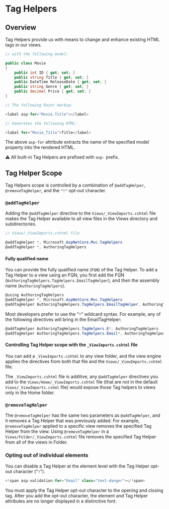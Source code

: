 # Tag Helpers

## Overview

Tag Helpers provide us with means to change and enhance existing HTML tags in our views.

```cs
// with the following model:

public class Movie
{
    public int ID { get; set; }
    public string Title { get; set; }
    public DateTime ReleaseDate { get; set; }
    public string Genre { get; set; }
    public decimal Price { get; set; }
}

// The following Razor markup:

<label asp-for="Movie.Title"></label>

// Generates the following HTML:

<label for="Movie_Title">Title</label>
```

The above `asp-for` attribute extracts the name of the specified model property into the rendered HTML.

⚠️ All built-in Tag Helpers are prefixed with `asp-` prefix.

## Tag Helper Scope

Tag Helpers scope is controlled by a combination of `@addTagHelper`, `@removeTagHelper`, and the `"!"` opt-out character.

### `@addTagHelper`

Adding the `@addTagHelper` directive to the `Views/_ViewImports.cshtml` file makes the Tag Helper available to all view files in the Views directory and subdirectories.

```cs
// Views/_ViewImports.cshtml file

@addTagHelper *, Microsoft.AspNetCore.Mvc.TagHelpers
@addTagHelper *, AuthoringTagHelpers
```

#### Fully qualified name

You can provide the fully qualified name (`FQN`) of the Tag Helper. To add a Tag Helper to a view using an FQN, you first add the FQN (`AuthoringTagHelpers.TagHelpers.EmailTagHelper`), and then the assembly name (`AuthoringTagHelpers`).

```cs
@using AuthoringTagHelpers
@addTagHelper *, Microsoft.AspNetCore.Mvc.TagHelpers
@addTagHelper AuthoringTagHelpers.TagHelpers.EmailTagHelper, AuthoringTagHelpers
```

Most developers prefer to use the "`*`" wildcard syntax. For example, any of the following directives will bring in the EmailTagHelper:

```cs
@addTagHelper AuthoringTagHelpers.TagHelpers.E*, AuthoringTagHelpers
@addTagHelper AuthoringTagHelpers.TagHelpers.Email*, AuthoringTagHelpers
```

#### Controlling Tag Helper scope with the `_ViewImports.cshtml` file

You can add a `_ViewImports.cshtml` to any view folder, and the view engine applies the directives from both that file and the `Views/_ViewImports.cshtml` file.

The `_ViewImports.cshtml` file is additive, any `@addTagHelper` directives you add to the `Views/Home/_ViewImports.cshtml` file (that are not in the default `Views/_ViewImports.cshml` file) would expose those Tag helpers to views only in the Home folder.

### `@removeTagHelper`

The `@removeTagHelper` has the same two parameters as `@addTagHelper`, and it removes a Tag Helper that was previously added. For example, `@removeTagHelper` applied to a specific view removes the specified Tag Helper from the view. Using `@removeTagHelper` in a `Views/Folder/_ViewImports.cshtml` file removes the specified Tag Helper from all of the views in Folder.

### Opting out of individual elements

You can disable a Tag Helper at the element level with the Tag Helper opt-out character ("`!`").

```cs
<!span asp-validation-for="Email" class="text-danger"></!span>
```

You must apply the Tag Helper opt-out character to the opening and closing tag. After you add the opt-out character, the element and Tag Helper attributes are no longer displayed in a distinctive font.